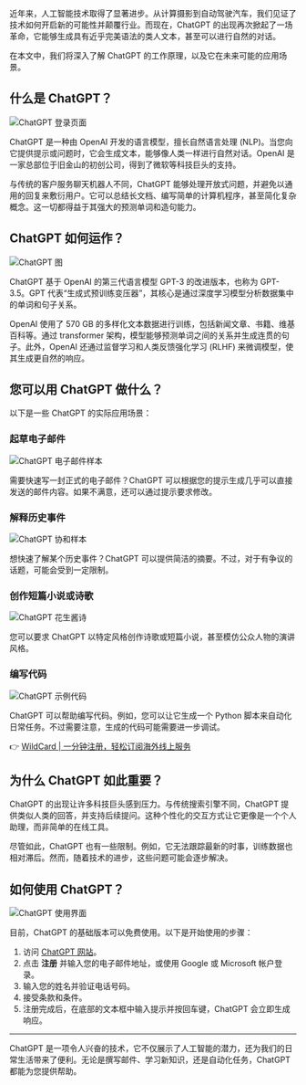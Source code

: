 近年来，人工智能技术取得了显著进步。从计算摄影到自动驾驶汽车，我们见证了技术如何开启新的可能性并颠覆行业。而现在，ChatGPT 的出现再次掀起了一场革命，它能够生成具有近乎完美语法的类人文本，甚至可以进行自然的对话。

在本文中，我们将深入了解 ChatGPT 的工作原理，以及它在未来可能的应用场景。

## 什么是 ChatGPT？

![ChatGPT 登录页面](https://www.androidauthority.com/wp-content/uploads/2025/01/chatgpt-login-page.jpg)

ChatGPT 是一种由 OpenAI 开发的语言模型，擅长自然语言处理 (NLP)。当您向它提供提示或问题时，它会生成文本，能够像人类一样进行自然对话。OpenAI 是一家总部位于旧金山的初创公司，得到了微软等科技巨头的支持。

与传统的客户服务聊天机器人不同，ChatGPT 能够处理开放式问题，并避免以通用的回复来敷衍用户。它可以总结长文档、编写简单的计算机程序，甚至简化复杂概念。这一切都得益于其强大的预测单词和造句能力。

## ChatGPT 如何运作？

![ChatGPT 图](https://www.androidauthority.com/wp-content/uploads/2025/01/ChatGPT_Diagram.jpg)

ChatGPT 基于 OpenAI 的第三代语言模型 GPT-3 的改进版本，也称为 GPT-3.5。GPT 代表“生成式预训练变压器”，其核心是通过深度学习模型分析数据集中的单词和句子关系。

OpenAI 使用了 570 GB 的多样化文本数据进行训练，包括新闻文章、书籍、维基百科等。通过 transformer 架构，模型能够预测单词之间的关系并生成连贯的句子。此外，OpenAI 还通过监督学习和人类反馈强化学习 (RLHF) 来微调模型，使其生成更自然的响应。

## 您可以用 ChatGPT 做什么？

以下是一些 ChatGPT 的实际应用场景：

### 起草电子邮件

![ChatGPT 电子邮件样本](https://www.androidauthority.com/wp-content/uploads/2025/01/chatgpt-email-sample.jpg)

需要快速写一封正式的电子邮件？ChatGPT 可以根据您的提示生成几乎可以直接发送的邮件内容。如果不满意，还可以通过提示要求修改。

### 解释历史事件

![ChatGPT 协和样本](https://www.androidauthority.com/wp-content/uploads/2025/01/chatgpt-concorde-sample.jpg)

想快速了解某个历史事件？ChatGPT 可以提供简洁的摘要。不过，对于有争议的话题，可能会受到一定限制。

### 创作短篇小说或诗歌

![ChatGPT 花生酱诗](https://www.androidauthority.com/wp-content/uploads/2025/01/chatgpt-peanut-butter-poem.jpg)

您可以要求 ChatGPT 以特定风格创作诗歌或短篇小说，甚至模仿公众人物的演讲风格。

### 编写代码

![ChatGPT 示例代码](https://www.androidauthority.com/wp-content/uploads/2025/01/chatgpt-sample-xkcd-script-1.jpg)

ChatGPT 可以帮助编写代码。例如，您可以让它生成一个 Python 脚本来自动化日常任务。不过需要注意，生成的代码可能需要进一步调试。

👉 [WildCard | 一分钟注册，轻松订阅海外线上服务](https://bit.ly/bewildcard)

## 为什么 ChatGPT 如此重要？

ChatGPT 的出现让许多科技巨头感到压力。与传统搜索引擎不同，ChatGPT 提供类似人类的回答，并支持后续提问。这种个性化的交互方式让它更像是一个个人助理，而非简单的在线工具。

尽管如此，ChatGPT 也有一些限制。例如，它无法跟踪最新的时事，训练数据也相对滞后。然而，随着技术的进步，这些问题可能会逐步解决。

## 如何使用 ChatGPT？

![ChatGPT 使用界面](https://www.androidauthority.com/wp-content/uploads/2025/01/chatgpt-who-are-you-stock-photo.jpg)

目前，ChatGPT 的基础版本可以免费使用。以下是开始使用的步骤：

1. 访问 [ChatGPT 网站](https://bit.ly/bewildcard)。
2. 点击 **注册** 并输入您的电子邮件地址，或使用 Google 或 Microsoft 帐户登录。
3. 输入您的姓名并验证电话号码。
4. 接受条款和条件。
5. 注册完成后，在底部的文本框中输入提示并按回车键，ChatGPT 会立即生成响应。

---

ChatGPT 是一项令人兴奋的技术，它不仅展示了人工智能的潜力，还为我们的日常生活带来了便利。无论是撰写邮件、学习新知识，还是自动化任务，ChatGPT 都能为您提供帮助。